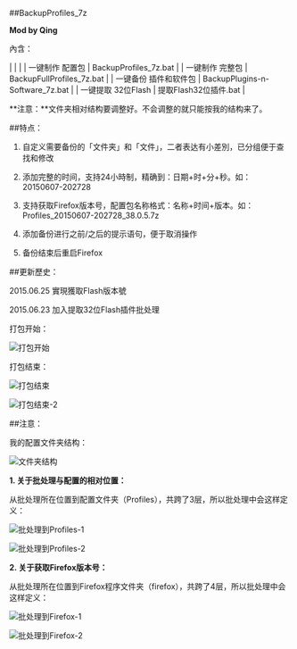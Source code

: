 ##BackupProfiles_7z

**Mod by Qing**

內含：

|    |   |
| 一键制作 配置包 | BackupProfiles_7z.bat |
| 一键制作 完整包 | BackupFullProfiles_7z.bat |
| 一键备份 插件和软件包 | BackupPlugins-n-Software_7z.bat |
| 一键提取 32位Flash | 提取Flash32位插件.bat |

**注意：**文件夹相对结构要调整好。不会调整的就只能按我的结构来了。

##特点：

1. 自定义需要备份的「文件夹」和「文件」，二者表达有小差別，已分组便于查找和修改

2. 添加完整的时间，支持24小時制，精确到：日期+时+分+秒。如：20150607-202728

3. 支持获取Firefox版本号，配置包名称格式：名称+时间+版本。如：Profiles_20150607-202728_38.0.5.7z

4. 添加备份进行之前/之后的提示语句，便于取消操作

5. 备份结束后重启Firefox

##更新歷史：

2015.06.25 實現獲取Flash版本號

2015.06.23 加入提取32位Flash插件批处理

打包开始：

![打包开始][1]

打包结束：

![打包结束][2]

![打包结束-2][8]

##注意：

我的配置文件夹结构：

![文件夹结构][3]

**1. 关于批处理与配置的相对位置：**

从批处理所在位置到配置文件夹（Profiles），共跨了3层，所以批处理中会这样定义：

![批处理到Profiles-1][4]

![批处理到Profiles-2][5]

**2. 关于获取Firefox版本号：**

从批处理所在位置到Firefox程序文件夹（firefox），共跨了4层，所以批处理中会这样定义：

![批处理到Firefox-1][6]

![批处理到Firefox-2][7]

[1]: https://raw.githubusercontent.com/dupontjoy/userChrome.js-Collections-/master/BackupProfiles_7z/img/BackupProfiles-Start.jpg
[2]: https://raw.githubusercontent.com/dupontjoy/userChrome.js-Collections-/master/BackupProfiles_7z/img/BackupProfiles-End.jpg
[3]: https://raw.githubusercontent.com/dupontjoy/userChrome.js-Collections-/master/QingFox/img/QingFox-FolderStructure.jpg
[4]: https://raw.githubusercontent.com/dupontjoy/userChrome.js-Collections-/master/BackupProfiles_7z/img/bat-to-Pofiles-1.jpg
[5]: https://raw.githubusercontent.com/dupontjoy/userChrome.js-Collections-/master/BackupProfiles_7z/img/bat-to-Pofiles-2.jpg
[6]: https://raw.githubusercontent.com/dupontjoy/userChrome.js-Collections-/master/BackupProfiles_7z/img/bat-to-Firefox-1.jpg
[7]: https://raw.githubusercontent.com/dupontjoy/userChrome.js-Collections-/master/BackupProfiles_7z/img/bat-to-Firefox-2.jpg
[8]: https://raw.githubusercontent.com/dupontjoy/userChrome.js-Collections-/master/BackupProfiles_7z/img/BackupFullProfiles-End.jpg

